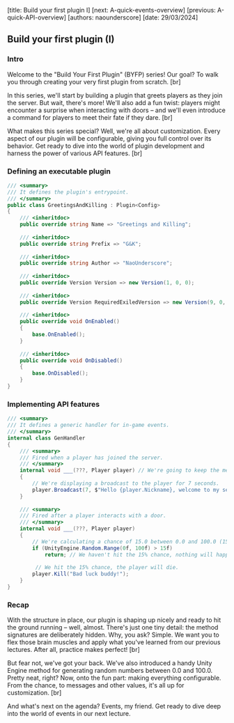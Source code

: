 [title: Build your first plugin I]
[next: A-quick-events-overview]
[previous: A-quick-API-overview]
[authors: naounderscore]
[date: 29/03/2024]

## <span class="md-span">Build your</span> first plugin (I)


### Intro

Welcome to the "Build Your First Plugin" (BYFP) series! Our goal? To walk you through creating your very first plugin from scratch.
[br]

In this series, we'll start by building a plugin that greets players as they join the server. But wait, there's more! We'll also add a fun twist: players might encounter a surprise when interacting with doors – and we'll even introduce a command for players to meet their fate if they dare.
[br]

What makes this series special? Well, we're all about customization. Every aspect of our plugin will be configurable, giving you full control over its behavior. Get ready to dive into the world of plugin development and harness the power of various API features.
[br]

### Defining an executable plugin

```csharp
/// <summary>
/// It defines the plugin's entrypoint.
/// </summary>
public class GreetingsAndKilling : Plugin<Config>
{
    /// <inheritdoc>
    public override string Name => "Greetings and Killing";
    
    /// <inheritdoc>
    public override string Prefix => "G&K";
    
    /// <inheritdoc>
    public override string Author => "NaoUnderscore";
    
    /// <inheritdoc>
    public override Version Version => new Version(1, 0, 0);
    
    /// <inheritdoc>
    public override Version RequiredExiledVersion => new Version(9, 0, 0);
    
    /// <inheritdoc>
    public override void OnEnabled()
    {
        base.OnEnabled();
    }
    
    /// <inheritdoc>
    public override void OnDisabled()
    {
        base.OnDisabled();
    }
}
```

### Implementing API features

```csharp
/// <summary>
/// It defines a generic handler for in-game events.
/// </summary>
internal class GenHandler
{
    /// <summary>
    /// Fired when a player has joined the server.
    /// </summary>
    internal void ___(???, Player player) // We're going to keep the method signature hidden until the next BYFP chapter.
    {
        // We're displaying a broadcast to the player for 7 seconds.
        player.Broadcast(7, $"Hello {player.Nickname}, welcome to my server!");
    }
    
    /// <summary>
    /// Fired after a player interacts with a door.
    /// </summary>
    internal void ___(???, Player player)
    {
        // We're calculating a chance of 15.0 between 0.0 and 100.0 (15%).
        if (UnityEngine.Random.Range(0f, 100f) > 15f)
            return; // We haven't hit the 15% chance, nothing will happen.
    
         // We hit the 15% chance, the player will die.
        player.Kill("Bad luck buddy!");
    }
} 
```

### Recap

With the structure in place, our plugin is shaping up nicely and ready to hit the ground running – well, almost. There's just one tiny detail: the method signatures are deliberately hidden. Why, you ask? Simple. We want you to flex those brain muscles and apply what you've learned from our previous lectures. After all, practice makes perfect!
[br]

But fear not, we've got your back. We've also introduced a handy Unity Engine method for generating random numbers between 0.0 and 100.0. Pretty neat, right? Now, onto the fun part: making everything configurable. From the chance, to messages and other values, it's all up for customization.
[br]

And what's next on the agenda? Events, my friend. Get ready to dive deep into the world of events in our next lecture.